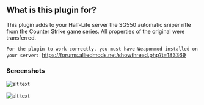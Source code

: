 ## What is this plugin for? 

This plugin adds to your Half-Life server the SG550 automatic sniper rifle from the Counter Strike game series. All properties of the original were  transferred.


```For the plugin to work correctly, you must have Weaponmod installed on your server: ```https://forums.alliedmods.net/showthread.php?t=183369



### Screenshots

![alt text](https://github.com/mrglaster/MyLittleAMXPlugins/blob/main/Half-Life/Weaponmod/SG550/screenshots/sg1.jpg)

![alt text](https://github.com/mrglaster/MyLittleAMXPlugins/blob/main/Half-Life/Weaponmod/SG550/screenshots/sg2.jpg)
